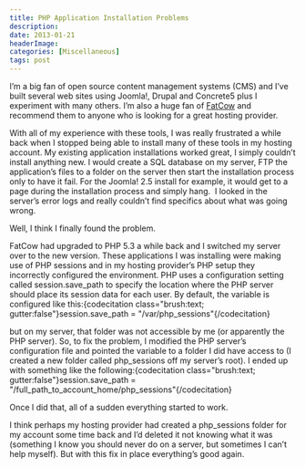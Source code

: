 ```yaml
---
title: PHP Application Installation Problems
description: 
date: 2013-01-21
headerImage: 
categories: [Miscellaneous]
tags: post
---
```


I’m a big fan of open source content management systems (CMS) and I’ve built several web sites using Joomla!, Drupal and Concrete5 plus I experiment with many others. I’m also a huge fan of [FatCow](http://www.fatcow.com/join/index.bml?AffID=607551) and recommend them to anyone who is looking for a great hosting provider.

With all of my experience with these tools, I was really frustrated a while back when I stopped being able to install many of these tools in my hosting account. My existing application installations worked great, I simply couldn’t install anything new. I would create a SQL database on my server, FTP the application’s files to a folder on the server then start the installation process only to have it fail. For the Joomla! 2.5 install for example, it would get to a page during the installation process and simply hang.  I looked in the server’s error logs and really couldn’t find specifics about what was going wrong.

Well, I think I finally found the problem.

FatCow had upgraded to PHP 5.3 a while back and I switched my server over to the new version. These applications I was installing were making use of PHP sessions and in my hosting provider’s PHP setup they incorrectly configured the environment. PHP uses a configuration setting called session.save\_path to specify the location where the PHP server should place its session data for each user. By default, the variable is configured like this:{codecitation class="brush:text; gutter:false"}session.save\_path = "/var/php\_sessions"{/codecitation}

but on my server, that folder was not accessible by me (or apparently the PHP server). So, to fix the problem, I modified the PHP server’s configuration file and pointed the variable to a folder I did have access to (I created a new folder called php\_sessions off my server’s root). I ended up with something like the following:{codecitation class="brush:text; gutter:false"}session.save\_path = "/full\_path\_to\_account\_home/php\_sessions"{/codecitation}

Once I did that, all of a sudden everything started to work.

I think perhaps my hosting provider had created a php\_sessions folder for my account some time back and I’d deleted it not knowing what it was (something I know you should never do on a server, but sometimes I can’t help myself). But with this fix in place everything’s good again.